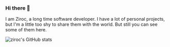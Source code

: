 ### Hi there 👋
I am Ziroc, a long time software developer. I have a lot of personal projects, but I'm a little too shy to share them with the world. But still you can see some of them here.

![ziroc's GitHub stats](https://github-readme-stats.vercel.app/api?username=ziroc&count_private=true&show_icons=true&theme=dark)

<!--
**ziroc/ziroc** is a ✨ _special_ ✨ repository because its `README.md` (this file) appears on your GitHub profile.

Here are some ideas to get you started:

- 🔭 I’m currently working on ...
- 🌱 I’m currently learning ...
- 👯 I’m looking to collaborate on ...
- 🤔 I’m looking for help with ...
- 💬 Ask me about ...
- 📫 How to reach me: ...
- 😄 Pronouns: ...
- ⚡ Fun fact: ...
-->
